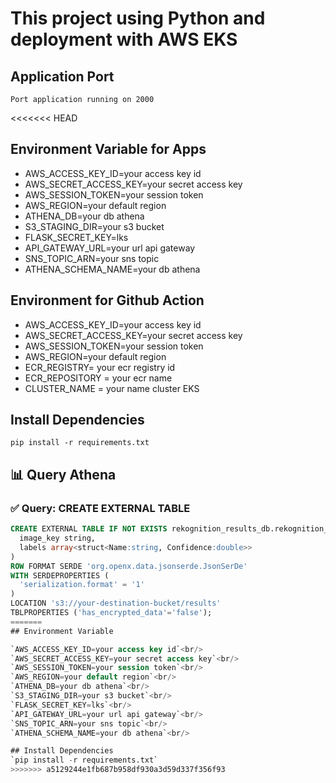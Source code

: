 # This project using Python and deployment with AWS EKS


## Application Port
`Port application running on 2000`

<<<<<<< HEAD
## Environment Variable for Apps

- AWS_ACCESS_KEY_ID=your access key id
- AWS_SECRET_ACCESS_KEY=your secret access key
- AWS_SESSION_TOKEN=your session token
- AWS_REGION=your default region
- ATHENA_DB=your db athena
- S3_STAGING_DIR=your s3 bucket
- FLASK_SECRET_KEY=lks
- API_GATEWAY_URL=your url api gateway
- SNS_TOPIC_ARN=your sns topic
- ATHENA_SCHEMA_NAME=your db athena


## Environment for Github Action
- AWS_ACCESS_KEY_ID=your access key id
- AWS_SECRET_ACCESS_KEY=your secret access key
- AWS_SESSION_TOKEN=your session token
- AWS_REGION=your default region
- ECR_REGISTRY= your ecr registry id
- ECR_REPOSITORY = your ecr name
- CLUSTER_NAME = your name cluster EKS

## Install Dependencies
`pip install -r requirements.txt`

## 📊 Query Athena

### ✅ Query: CREATE EXTERNAL TABLE

```sql
CREATE EXTERNAL TABLE IF NOT EXISTS rekognition_results_db.rekognition_results_table (
  image_key string,
  labels array<struct<Name:string, Confidence:double>>
)
ROW FORMAT SERDE 'org.openx.data.jsonserde.JsonSerDe'
WITH SERDEPROPERTIES (
  'serialization.format' = '1'
)
LOCATION 's3://your-destination-bucket/results'
TBLPROPERTIES ('has_encrypted_data'='false');
=======
## Environment Variable

`AWS_ACCESS_KEY_ID=your access key id`<br/>
`AWS_SECRET_ACCESS_KEY=your secret access key`<br/>
`AWS_SESSION_TOKEN=your session token`<br/>
`AWS_REGION=your default region`<br/>
`ATHENA_DB=your db athena`<br/>
`S3_STAGING_DIR=your s3 bucket`<br/>
`FLASK_SECRET_KEY=lks`<br/>
`API_GATEWAY_URL=your url api gateway`<br/>
`SNS_TOPIC_ARN=your sns topic`<br/>
`ATHENA_SCHEMA_NAME=your db athena`<br/>

## Install Dependencies
`pip install -r requirements.txt`
>>>>>>> a5129244e1fb687b958df930a3d59d337f356f93
